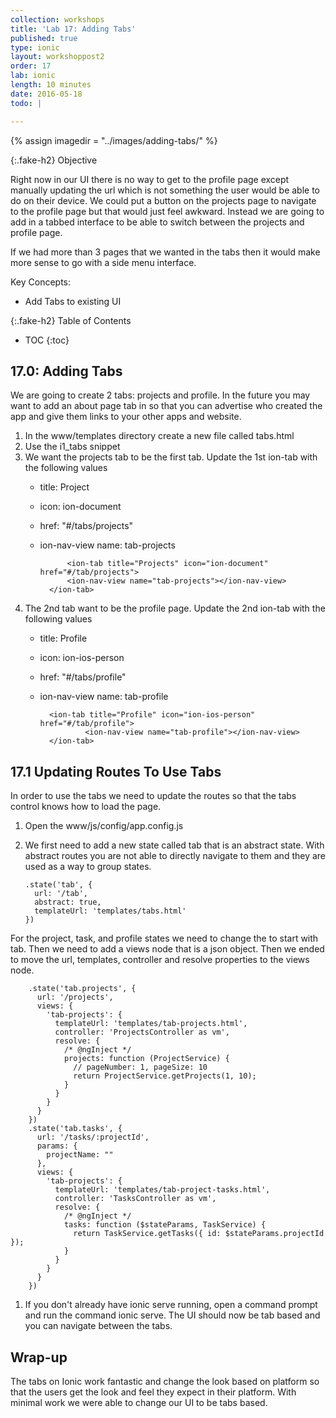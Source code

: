 ```yaml
---
collection: workshops
title: 'Lab 17: Adding Tabs'
published: true
type: ionic
layout: workshoppost2
order: 17
lab: ionic
length: 10 minutes
date: 2016-05-18
todo: |

---
```


{% assign imagedir = "../images/adding-tabs/" %}

{:.fake-h2}
Objective

Right now in our UI there is no way to get to the profile page except manually updating the url which is not something the user would be able to do on their device.  We could put a button  on the projects page to navigate to the profile page but that would just feel awkward.  Instead we are going to add in a tabbed interface to be able to switch between the projects and profile page.  

If we had more than 3 pages that we wanted in the tabs then it would make more sense to go with a side menu interface. 

Key Concepts:

* Add Tabs to existing UI

{:.fake-h2}
Table of Contents

* TOC
{:toc}

## 17.0:  Adding Tabs 

We are going to create 2 tabs: projects  and profile.  In the future you may want to add an about page tab in so that you can advertise who created the app and give them links to your other apps and website. 

1. In the www/templates directory create a new file called tabs.html
1. Use the i1_tabs snippet 
1. We want the projects tab to be the first tab.     Update the 1st ion-tab with the following values 
	*  title: Project
	* icon: ion-document
	* href: "#/tabs/projects"
	* ion-nav-view name: tab-projects

				<ion-tab title="Projects" icon="ion-document" href="#/tab/projects">
        		<ion-nav-view name="tab-projects"></ion-nav-view>
      		</ion-tab>
      		
1.  The 2nd tab want to be the profile page.   Update the 2nd ion-tab with the following values  
    *  title: Profile
	* icon: ion-ios-person
	* href: "#/tabs/profile"
	* ion-nav-view name: tab-profile
      	
      		<ion-tab title="Profile" icon="ion-ios-person" href="#/tab/profile">
            		<ion-nav-view name="tab-profile"></ion-nav-view>
        	</ion-tab>
      		
      		
	<ion-tabs class="tabs-icon-top tabs-color-active-positive" enable-menu-with-back-views="true">
	
## 17.1 Updating Routes  To Use Tabs 

In order to use the tabs we need to update the routes so that the tabs control knows how to load the page. 

1. Open the www/js/config/app.config.js
1.  We first need to add a new state called tab that is an abstract state.   With abstract routes you are not able to directly navigate to them and they are used as a way to group states. 

        .state('tab', {
          url: '/tab',
          abstract: true,
          templateUrl: 'templates/tabs.html'
        })
        
For the project, task, and profile states we need to change the to start with tab.  Then we need to add a views node that is a json object.  Then we ended to move the url, templates, controller and resolve properties to the views node.  

        .state('tab.projects', {
          url: '/projects',
          views: {
            'tab-projects': {
              templateUrl: 'templates/tab-projects.html',
              controller: 'ProjectsController as vm',
              resolve: {
                /* @ngInject */
                projects: function (ProjectService) {
                  // pageNumber: 1, pageSize: 10
                  return ProjectService.getProjects(1, 10);
                }
              }
            }
          }
        })
        .state('tab.tasks', {
          url: '/tasks/:projectId',
          params: {
            projectName: ""
          },
          views: {
            'tab-projects': {
              templateUrl: 'templates/tab-project-tasks.html',
              controller: 'TasksController as vm',
              resolve: {
                /* @ngInject */
                tasks: function ($stateParams, TaskService) {
                  return TaskService.getTasks({ id: $stateParams.projectId });
                }
              }
            }
          }
        })
        
1. If you don't already have ionic serve running, open a command prompt and run the command ionic serve.  The UI should now be tab based and you can navigate between the tabs.

## Wrap-up

The tabs on Ionic work fantastic and change the look based on platform so that the users get the look and feel they expect in their platform.  With minimal work we were able to change our UI to be tabs based.  